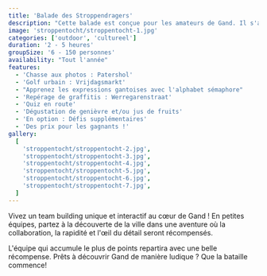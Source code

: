 ```yaml
---
title: 'Balade des Stroppendragers'
description: "Cette balade est conçue pour les amateurs de Gand. Il s'agit d'un parcours à travers le centre-ville de Gand avec des missions et des activités."
image: 'stroppentocht/stroppentocht-1.jpg'
categories: ['outdoor', 'cultureel']
duration: '2 - 5 heures'
groupSize: '6 - 150 personnes'
availability: "Tout l'année"
features:
  - 'Chasse aux photos : Patershol'
  - 'Golf urbain : Vrijdagsmarkt'
  - "Apprenez les expressions gantoises avec l'alphabet sémaphore"
  - 'Repérage de graffitis : Werregarenstraat'
  - 'Quiz en route'
  - 'Dégustation de genièvre et/ou jus de fruits'
  - 'En option : Défis supplémentaires'
  - 'Des prix pour les gagnants !'
gallery:
  [
    'stroppentocht/stroppentocht-2.jpg',
    'stroppentocht/stroppentocht-3.jpg',
    'stroppentocht/stroppentocht-4.jpg',
    'stroppentocht/stroppentocht-5.jpg',
    'stroppentocht/stroppentocht-6.jpg',
    'stroppentocht/stroppentocht-7.jpg',
  ]
---
```


Vivez un team building unique et interactif au cœur de Gand ! En petites équipes, partez à la découverte de la ville dans une aventure où la collaboration, la rapidité et l'œil du détail seront récompensés.

L'équipe qui accumule le plus de points repartira avec une belle récompense.
Prêts à découvrir Gand de manière ludique ? Que la bataille commence!

